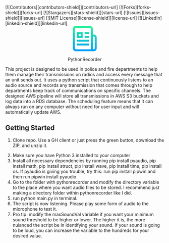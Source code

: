 <br />
[![Contributors][contributors-shield]][contributors-url]
[![Forks][forks-shield]][forks-url]
[![Stargazers][stars-shield]][stars-url]
[![Issues][issues-shield]][issues-url]
[![MIT License][license-shield]][license-url]
[![LinkedIn][linkedin-shield]][linkedin-url]

<div align="center">
  <a href="https://github.com/othneildrew/Best-README-Template">
    <img src="images/logo.png" alt="Logo" width="80" height="80">
  </a>


  <p align="center">
    PythonRecorder
    <br />
  </p>
</div>


This project is designed to be used in police and fire departments to help them manage their transmissions on radios and access every message that an unit sends out. It uses a python script that continuously listens to an audio source and records any transmission that comes through to help departments keep track of communications on specific channels. The designed AWS pipeline will store all transmissions in AWS S3 buckets and log data into a RDS  database. The scheduling feature means that it can always run on any computer without need for user input and will automatically update AWS.


## Getting Started


1. Clone repo. Use a GH client or just press the green button, download the ZIP, and unzip it.
2) Make sure you have Python 3 installed to your computer
3) Install all necessary dependencies by running pip install pyaudio, pip install math, pip install struct, pip install wave, pip install time, pip install os. If pyaudio is giving you trouble, try this: run pip install pipwin and then run  pipwin install pyaudio
4) Go to the folder with pythonrecorder and modify the directory variable to the place where you want audio files to be stored. I recommend just making a directory folder within pythonrecorder like I did.
5) run python main.py in terminal.
6) The script is now listening. Please play some form of audio to the microphone to test it.
7) Pro tip: modify the maxSoundVal variable if you want your minimum sound threshold to be higher or lower. The higher it is, the more nuianced the script be in identifying your sound. If your sound is going to be loud, you can increase the variable to the hundreds for your desired value.
 
<!-- https://www.markdownguide.org/basic-syntax/#reference-style-links -->

[contributors-shield]: https://img.shields.io/github/contributors/othneildrew/Best-README-Template.svg?style=for-the-badge
[contributors-url]: https://github.com/othneildrew/Best-README-Template/graphs/contributors
[forks-shield]: https://img.shields.io/github/forks/othneildrew/Best-README-Template.svg?style=for-the-badge
[forks-url]: https://github.com/othneildrew/Best-README-Template/network/members
[stars-shield]: https://img.shields.io/github/stars/othneildrew/Best-README-Template.svg?style=for-the-badge
[stars-url]: https://github.com/othneildrew/Best-README-Template/stargazers
[issues-shield]: https://img.shields.io/github/issues/othneildrew/Best-README-Template.svg?style=for-the-badge
[issues-url]: https://github.com/othneildrew/Best-README-Template/issues
[license-shield]: https://img.shields.io/github/license/othneildrew/Best-README-Template.svg?style=for-the-badge
[license-url]: https://github.com/othneildrew/Best-README-Template/blob/master/LICENSE.txt
[linkedin-shield]: https://img.shields.io/badge/-LinkedIn-black.svg?style=for-the-badge&logo=linkedin&colorB=555
[linkedin-url]: https://linkedin.com/in/othneildrew
[product-screenshot]: images/screenshot.png






